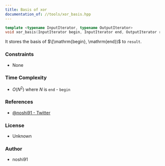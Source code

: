 ```yaml
---
title: Basis of xor
documentation_of: //tools/xor_basis.hpp
---
```


```cpp
template <typename InputIterator, typename OutputIterator>
void xor_basis(InputIterator begin, InputIterator end, OutputIterator result);
```

It stores the basis of $\[\mathrm{begin}, \mathrm{end})$ to `result`.

### Constraints
- None

### Time Complexity
- $O(N^2)$ where $N$ is `end` - `begin`

### References
- [@noshi91 - Twitter](https://twitter.com/noshi91/status/1200702280128856064)

### License
- Unknown

### Author
- noshi91
